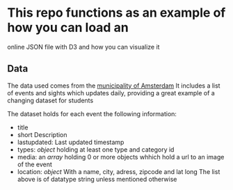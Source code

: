 # This repo functions as an example of how you can load an
online JSON file with D3 and how you can visualize it

## Data
The data used comes from the [municipality of Amsterdam](https://data.amsterdam.nl/#?dte=catalogus%2Fapi%2F3%2Faction%2Fpackage_show%3Fid%3Dd7a4c93c-0d7f-4d39-82d4-5f50eaffa624&dtfs=T&dsf=res_format::JSON&mpb=topografie&mpz=11&mpv=52.3731081:4.8932945)
It includes a list of events and sights which updates
 daily, providing a great example of a changing dataset
  for students

The dataset holds for each event the following information:
* title 
* short Description
* lastupdated: Last updated timestamp
* types: _object_ holding at least one type and category id
* media: an _array_ holding 0 or more objects whhich hold
a url to an image of the event
* location: _object_ With a name, city, adress, zipcode and lat long
The list above is of datatype string unless mentioned otherwise

